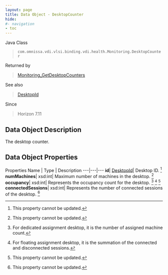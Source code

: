 ```yaml
---
layout: page
title: Data Object - DesktopCounter
hide:
#- navigation
- toc
---
```






Java Class
> `com.omnissa.vdi.vlsi.binding.vdi.health.Monitoring.DesktopCounter`

Returned by
> [Monitoring_GetDesktopCounters](vdi.health.Monitoring.md#getDesktopCounters)

See also
> [DesktopId](vdi.entity.DesktopId.md)

Since
> Horizon 7.11


## Data Object Description

The desktop counter.

## Data Object Properties
Properties
Name |  Type |  Description
---|---|---
**id**| [DesktopId](vdi.entity.DesktopId.md)|  Desktop ID. [^2]
**numMachines**|  xsd:int|  Maximum number of machines in the desktop. [^2]
**occupancy**|  xsd:int|  Represents the occupancy count for the desktop. [^239] [^240] [^2]
**connectedSessions**|  xsd:int|  Represents the number of connected sessions of the desktop. [^2]


 


[^2]: This property cannot be updated.
[^239]: For dedicated assignment desktop, it is the number of assigned machine count.
[^240]: For floating assignment desktop, it is the summation of the connected and disconnected sessions.